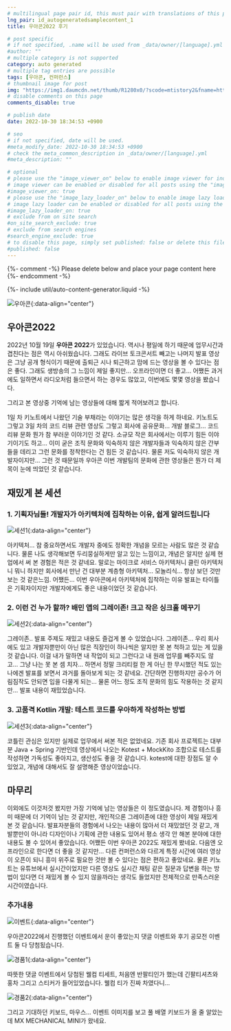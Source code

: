 ```yaml
---
# multilingual page pair id, this must pair with translations of this page. (This name must be unique)
lng_pair: id_autogeneratedsamplecontent_1
title: 우아콘2022 후기

# post specific
# if not specified, .name will be used from _data/owner/[language].yml
#author: ""
# multiple category is not supported
category: auto generated
# multiple tag entries are possible
tags: [우아콘, 컨퍼런스]
# thumbnail image for post
img: "https://img1.daumcdn.net/thumb/R1280x0/?scode=mtistory2&fname=https%3A%2F%2Fblog.kakaocdn.net%2Fdn%2Fb0FpgR%2FbtrPYEezTu7%2F7CurLJWOEdhd06iEkipsj0%2Fimg.png"
# disable comments on this page
comments_disable: true

# publish date
date: 2022-10-30 18:34:53 +0900

# seo
# if not specified, date will be used.
#meta_modify_date: 2022-10-30 18:34:53 +0900
# check the meta_common_description in _data/owner/[language].yml
#meta_description: ""

# optional
# please use the "image_viewer_on" below to enable image viewer for individual pages or posts (_posts/ or [language]/_posts folders).
# image viewer can be enabled or disabled for all posts using the "image_viewer_posts: true" setting in _data/conf/main.yml.
#image_viewer_on: true
# please use the "image_lazy_loader_on" below to enable image lazy loader for individual pages or posts (_posts/ or [language]/_posts folders).
# image lazy loader can be enabled or disabled for all posts using the "image_lazy_loader_posts: true" setting in _data/conf/main.yml.
#image_lazy_loader_on: true
# exclude from on site search
#on_site_search_exclude: true
# exclude from search engines
#search_engine_exclude: true
# to disable this page, simply set published: false or delete this file
#published: false
---
```


{%- comment -%} Please delete below and place your page content here {%- endcomment -%}

{%- include util/auto-content-generator.liquid -%}

<!-- outline-start -->
![우아콘](https://img1.daumcdn.net/thumb/R1280x0/?scode=mtistory2&fname=https%3A%2F%2Fblog.kakaocdn.net%2Fdn%2Fb0FpgR%2FbtrPYEezTu7%2F7CurLJWOEdhd06iEkipsj0%2Fimg.png){:data-align="center"}
## 우아콘2022
2022년 10월 19일 **우아콘 2022**가 있었습니다. 역시나 평일에 하기 때문에 업무시간과 겹친다는 점은 역시 아쉬웠습니다.
그래도 라이브 토크콘서트 빼고는 나머지 발표 영상은 그냥 공개 형식이기 때문에 출퇴근 시나 퇴근하고 맘에 드는 영상을 볼 수 있다는 점은 좋다. 그래도 생방송의 그 느낌이 제일 좋지만... 오프라인이면 더 좋고...
어쨌든 과거에도 일하면서 라디오처럼 들으면서 하는 경우도 많았고, 이번에도 몇몇 영상을 봤습니다.

그리고 본 영상중 기억에 남는 영상들에 대해 짧게 적어보려고 합니다.

1일 차 키노트에서 나왔던 기술 부채라는 이야기는 많은 생각을 하게 하네요.
키노트도 그렇고 3일 차의 코드 리뷰 관련 영상도 그렇고 회사에 공유문화... 개발 블로그... 코드 리뷰 문화 뭔가 참 부러운 이야기인 것 같다. 소규모 작은 회사에서는 이루기 힘든 이야기이기도 하고...
이미 굳은 조직 문화와 익숙하지 않은 개발자들과 익숙하지 않은 간부들을 데리고 그런 문화를 정착한다는 건 힘든 것 같습니다. 물론 저도 익숙하지 않은 개발자이지만... 그런 것 때문일까 우아콘 이번 개발팀의 문화에 관한 영상들은 뭔가 더 제목이 눈에 띄었던 것 같습니다.
## 재밌게 본 세션
### 1. 기획자님들! 개발자가 아키텍처에 집착하는 이유, 쉽게 알려드립니다
![세션1](https://img1.daumcdn.net/thumb/R1280x0/?scode=mtistory2&fname=https%3A%2F%2Fblog.kakaocdn.net%2Fdn%2FlgfGz%2FbtrPQ37Z78D%2FkyFPBmLS735bO5dX3L0wx1%2Fimg.png){:data-align="center"}

아키텍처... 참 중요하면서도 개발자 중에도 정확한 개념을 모르는 사람도 많은 것 같습니다.
물론 나도 생각해보면 두리뭉실하게만 알고 있는 느낌이고, 개념은 알지만 실제 현업에서 써 본 경험은 적은 것 같네요.
말로는 마이크로 서비스 아키텍처니 클린 아키텍처니 뭐니 하지만 회사에서 만난 건 대부분 계층형 아키텍처... 모놀리식... 항상 보던 것만 보는 것 같은느낌.
어쨌든... 이번 우아콘에서 아키텍처에 집착하는 이유 발표는 타이틀은 기획자이지만 개발자에게도 좋은 내용이었던 것 같습니다.

### 2. 이런 건 누가 할까? 배민 앱의 그레이존! 크고 작은 싱크홀 메꾸기
![세션2](https://img1.daumcdn.net/thumb/R1280x0/?scode=mtistory2&fname=https%3A%2F%2Fblog.kakaocdn.net%2Fdn%2FvjwoT%2FbtrPRAdpZif%2F5JfUlpc11nVEV3Nq7bo2Dk%2Fimg.png){:data-align="center"}

그레이존..
발표 주제도 재밌고 내용도 즐겁게 볼 수 있었습니다.
그레이존... 우리 회사에도 있고 개발자뿐만이 아닌 많은 직장인이 하나씩은 알지만 못 본 척하고 있는 게 있을 것 같습니다.
이걸 내가 말하면 내 작업이 되고 그런다고 내 원래 업무를 빼주지도 않고... 그냥 나는 못 본 셈 치자... 하면서 정말 크리티컬 한 게 아닌 한 무시했던 적도 있는 나에겐 발표를 보면서 과거를 돌아보게 되는 것 같네요.
간단하면 진행하지만 공수가 어림짐작도 안되면 입을 다물게 되는... 물론 어느 정도 조직 문화의 힘도 작용하는 것 같지만... 발표 내용이 재밌었습니다.

### 3. 고품격 Kotlin 개발: 테스트 코드를 우아하게 작성하는 방법
![세션3](https://img1.daumcdn.net/thumb/R1280x0/?scode=mtistory2&fname=https%3A%2F%2Fblog.kakaocdn.net%2Fdn%2FbdOP43%2FbtrPTkVISZf%2FCmriK33YXgMF1BCz0YGD51%2Fimg.png){:data-align="center"}

코틀린 관심은 있지만 실제로 업무에서 써본 적은 없었네요.
기존 회사 프로젝트는 대부분 Java + Spring 기반인데 영상에서 나오는 Kotest + MockKito 조합으로 테스트를 작성하면 가독성도 좋아지고, 생산성도 좋을 것 같습니다.
kotest에 대한 장점도 알 수 있었고, 개념에 대해서도 잘 설명해준 영상이었습니다.

## 마무리

이외에도 이것저것 봤지만 가장 기억에 남는 영상들은 이 정도였습니다. 제 경험이나 흥미 때문에 더 기억이 남는 것 같지만, 개인적으론 그레이존에 대한 영상이 제일 재밌게 본 것 같습니다.
발표자분들의 경험에서 나오는 내용이 많아서 더 재밌었던 것 같고, 개발뿐만이 아니라 디자인이나 기획에 관한 내용도 있어서 평소 생각 안 해본 분야에 대한 내용도 볼 수 있어서 좋았습니다.
어쨌든 이번 우아콘 2022도 재밌게 봤네요.
다음엔 오프라인으로 한다면 더 좋을 것 같지만... 다른 컨퍼런스와 다르게 특정 시간에 여러 영상이 오픈이 되니 흥미 위주로 필요한 것만 볼 수 있다는 점은 편하고 좋았네요.
물론 키노트는 유튜브에서 실시간이었지만 다른 영상도 실시간 채팅 같은 질문과 답변을 하는 방법이 있다면 더 재밌게 볼 수 있지 않을까라는 생각도 들었지만 전체적으로 만족스러운 시간이였습니다.


### 추가내용
![이벤트](https://img1.daumcdn.net/thumb/R1280x0/?scode=mtistory2&fname=https%3A%2F%2Fblog.kakaocdn.net%2Fdn%2Fcfo7vW%2FbtrRXfyAChh%2FGBrTLAjWj8kRzR3RatcenK%2Fimg.png){:data-align="center"}

우아콘2022에서 진행했던 이벤트에서 운이 좋았는지 댓글 이벤트와 후기 공모전 이벤트 둘 다 당첨됬습니다.

![경품1](https://img1.daumcdn.net/thumb/R1280x0/?scode=mtistory2&fname=https%3A%2F%2Fblog.kakaocdn.net%2Fdn%2Fq3f9Z%2FbtrRZLW5riH%2FiJSC3SFfjzqXkpa3w3pipK%2Fimg.png){:data-align="center"}

따뜻한 댓글 이벤트에서 당첨된 웰컴 티세트, 처음엔 반팔티인가 했는데 긴팔티셔츠와 홍차 그리고 스티커가 들어있었습니다. 웰컴 티가 진짜 차였다니...

![경품2](https://img1.daumcdn.net/thumb/R1280x0/?scode=mtistory2&fname=https%3A%2F%2Fblog.kakaocdn.net%2Fdn%2F5rQUe%2FbtrRX0Odm4Y%2Fxp1LYwaP6HuEY5zp7LFqUk%2Fimg.png){:data-align="center"}

그리고 기대하던 키보드, 마우스... 이벤트 이미지를 보고 풀 배열 키보드가 올 줄 알았는데 MX MECHANICAL MINI가 왔네요.
<!-- outline-end -->
